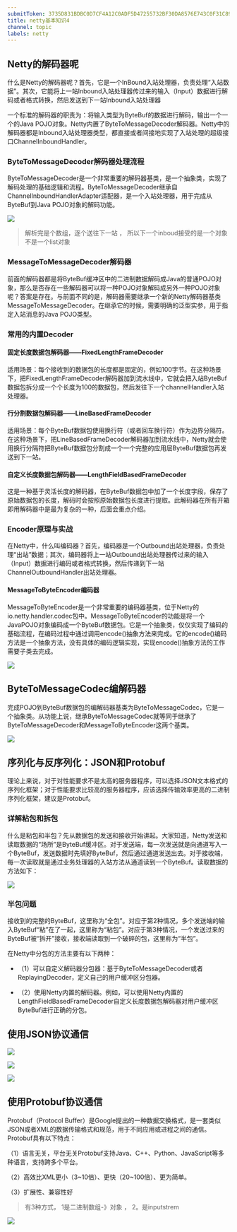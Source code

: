 ```yaml
---
submitToken: 3735D831BDBC0D7CF4A12C0ADF5D47255732BF30DA8576E743C0F31C8986DEDA
title: netty基本知识4
channel: topic
labels: netty
---
```



## Netty的解码器呢

什么是Netty的解码器呢？首先，它是一个InBound入站处理器，负责处理“入站数据”。其次，它能将上一站Inbound入站处理器传过来的输入（Input）数据进行解码或者格式转换，然后发送到下一站Inbound入站处理器

一个标准的解码器的职责为：将输入类型为ByteBuf的数据进行解码，输出一个一个的Java POJO对象。Netty内置了ByteToMessageDecoder解码器。Netty中的解码器都是Inbound入站处理器类型，都直接或者间接地实现了入站处理的超级接口ChannelInboundHandler。

### ByteToMessageDecoder解码器处理流程

ByteToMessageDecoder是一个非常重要的解码器基类，是一个抽象类，实现了解码处理的基础逻辑和流程。ByteToMessageDecoder继承自ChannelInboundHandlerAdapter适配器，是一个入站处理器，用于完成从ByteBuf到Java POJO对象的解码功能。

![](https://image.avalon-zheng.xin/cc0829c7-e5b0-475a-b8b1-3b058bdbdaf4 "")

> 解析完是个数组，逐个送往下一站 ， 所以下一个inboud接受的是一个对象不是一个list对象


### MessageToMessageDecoder解码器

前面的解码器都是将ByteBuf缓冲区中的二进制数据解码成Java的普通POJO对象，那么是否存在一些解码器可以将一种POJO对象解码成另外一种POJO对象呢？答案是存在。与前面不同的是，解码器需要继承一个新的Netty解码器基类MessageToMessageDecoder。在继承它的时候，需要明确的泛型实参，用于指定入站消息的Java POJO类型。


### 常用的内置Decoder

#### 固定长度数据包解码器——FixedLengthFrameDecoder

适用场景：每个接收到的数据包的长度都是固定的，例如100字节。在这种场景下，把FixedLengthFrameDecoder解码器加到流水线中，它就会把入站ByteBuf数据包拆分成一个个长度为100的数据包，然后发往下一个channelHandler入站处理器。


#### 行分割数据包解码器——LineBasedFrameDecoder

适用场景：每个ByteBuf数据包使用换行符（或者回车换行符）作为边界分隔符。在这种场景下，把LineBasedFrameDecoder解码器加到流水线中，Netty就会使用换行分隔符把ByteBuf数据包分割成一个一个完整的应用层ByteBuf数据包再发送到下一站。


#### 自定义长度数据包解码器——LengthFieldBasedFrameDecoder

这是一种基于灵活长度的解码器，在ByteBuf数据包中加了一个长度字段，保存了原始数据包的长度，解码时会按照原始数据包长度进行提取。此解码器在所有开箱即用解码器中是最为复杂的一种，后面会重点介绍。

### Encoder原理与实战

在Netty中，什么叫编码器？首先，编码器是一个Outbound出站处理器，负责处理“出站”数据；其次，编码器将上一站Outbound出站处理器传过来的输入（Input）数据进行编码或者格式转换，然后传递到下一站ChannelOutboundHandler出站处理器。

#### MessageToByteEncoder编码器

MessageToByteEncoder是一个非常重要的编码器基类，位于Netty的io.netty.handler.codec包中。MessageToByteEncoder的功能是将一个JavaPOJO对象编码成一个ByteBuf数据包。它是一个抽象类，仅仅实现了编码的基础流程，在编码过程中通过调用encode()抽象方法来完成。它的encode()编码方法是一个抽象方法，没有具体的编码逻辑实现，实现encode()抽象方法的工作需要子类去完成。

![](https://image.avalon-zheng.xin/6fd443c3-c379-4666-a3dd-3a757bf58470 "")


## ByteToMessageCodec编解码器

完成POJO到ByteBuf数据包的编解码器基类为ByteToMessageCodec，它是一个抽象类。从功能上说，继承ByteToMessageCodec就等同于继承了ByteToMessageDecoder和MessageToByteEncoder这两个基类。


![](https://image.avalon-zheng.xin/3dc2707d-7cfb-4dc9-9a54-db6f4e40dba1 "")

## 序列化与反序列化：JSON和Protobuf


理论上来说，对于对性能要求不是太高的服务器程序，可以选择JSON文本格式的序列化框架；对于性能要求比较高的服务器程序，应该选择传输效率更高的二进制序列化框架，建议是Protobuf。

### 详解粘包和拆包

什么是粘包和半包？先从数据包的发送和接收开始讲起。大家知道，Netty发送和读取数据的“场所”是ByteBuf缓冲区。对于发送端，每一次发送就是向通道写入一个ByteBuf，发送数据时先填好ByteBuf，然后通过通道发送出去。对于接收端，每一次读取就是通过业务处理器的入站方法从通道读到一个ByteBuf。读取数据的方法如下：

![](https://image.avalon-zheng.xin/758cb62c-033c-48e9-8784-19121950b4c6 "")

### 半包问题

接收到的完整的ByteBuf，这里称为“全包”。对应于第2种情况，多个发送端的输入ByteBuf“粘”在了一起，这里称为“粘包”。对应于第3种情况，一个发送过来的ByteBuf被“拆开”接收，接收端读取到一个破碎的包，这里称为“半包”。

在Netty中分包的方法主要有以下两种：

- （1）可以自定义解码器分包器：基于ByteToMessageDecoder或者ReplayingDecoder，定义自己的用户缓冲区分包器。

-  （2）使用Netty内置的解码器。例如，可以使用Netty内置的LengthFieldBasedFrameDecoder自定义长度数据包解码器对用户缓冲区ByteBuf进行正确的分包。

## 使用JSON协议通信


![](https://image.avalon-zheng.xin/6259fb77-9a72-4040-9f76-be40d5df0cf5 "")

![](https://image.avalon-zheng.xin/c783abc5-7e54-4d9a-8603-9212be2bc83e "")



![](https://image.avalon-zheng.xin/bf35502a-acbb-4370-be68-227b1ca855e4 "")


## 使用Protobuf协议通信

Protobuf（Protocol Buffer）是Google提出的一种数据交换格式，是一套类似JSON或者XML的数据传输格式和规范，用于不同应用或进程之间的通信。Protobuf具有以下特点：

（1）语言无关，平台无关Protobuf支持Java、C++、Python、JavaScript等多种语言，支持跨多个平台。

（2）高效比XML更小（3~10倍）、更快（20~100倍）、更为简单。

（3）扩展性、兼容性好


> 有3种方式， 1是二进制数组-》对象 ， 2。是inputstrem


![](https://image.avalon-zheng.xin/e67bea0a-0c19-40ec-aa67-43b6e55808d9 "")
